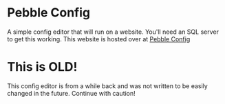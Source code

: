# Pebble Config
A simple config editor that will run on a website. You'll need an SQL server to get this working.
This website is hosted over at [Pebble Config](https://pebble-config.romanport.com/)

# This is OLD!
This config editor is from a while back and was not written to be easily changed in the future. Continue with caution!
